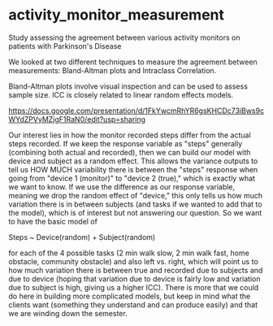 # activity_monitor_measurement
Study assessing the agreement between various activity monitors on patients with Parkinson's Disease

We looked at two different techniques to measure the agreement between measurements: Bland-Altman plots and Intraclass Correlation.

Bland-Altman plots involve visual inspection and can be used to assess sample size.
ICC is closely related to linear random effects models.

https://docs.google.com/presentation/d/1FkYwcmRhYR6gsKHCDc73iBws9cWYdZPVyMZjgF1RaN0/edit?usp=sharing

Our interest lies in how the monitor recorded steps differ from the actual steps recorded.  If we keep the response variable as "steps" generally (combining both actual and recorded), then we can build our model with device and subject as a random effect.  This allows the variance outputs to tell us HOW MUCH variability there is between the "steps" response when going from "device 1 (monitor)" to "device 2 (true)," which is exactly what we want to know.  If we use the difference as our response variable, meaning we drop the random effect of "device," this only tells us how much variation there is in between subjects (and tasks if we wanted to add that to the model), which is of interest but not answering our question.   So we want to have the basic model of 

 Steps ~ Device(random) + Subject(random) 

for each of the 4 possible tasks (2 min walk slow, 2 min walk fast, home obstacle, community obstacle) and also left vs. right, which will point us to how much variation there is between true and recorded due to subjects and due to device (hoping that variation due to device is fairly low and variation due to subject is high, giving us a higher ICC).  There is more that we could do here in building more complicated models, but keep in mind what the clients want (something they understand and can produce easily) and that we are winding down the semester.
